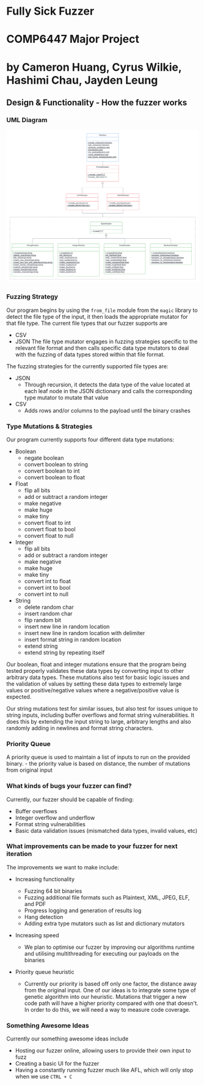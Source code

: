 # Fully Sick Fuzzer
# COMP6447 Major Project
# by Cameron Huang, Cyrus Wilkie, Hashimi Chau, Jayden Leung

## Design & Functionality - How the fuzzer works
### UML Diagram
![UML Diagram of our solution](/UML.png)

### Fuzzing Strategy
Our program begins by using the `from_file` module from the `magic` library to detect the file type of the input, it then loads the appropriate mutator for that file type. The current file types that our fuzzer supports are
- CSV
- JSON
The file type mutator engages in fuzzing strategies specific to the relevant file format and then calls specific data type mutators to deal with the fuzzing of data types stored within that file format.

The fuzzing strategies for the currently supported file types are:
- JSON
    - Through recursion, it detects the data type of the value located at each leaf node in the JSON dictionary and calls the corresponding type mutator to mutate that value
- CSV
    - Adds rows and/or columns to the payload until the binary crashes

### Type Mutations & Strategies
Our program currently supports four different data type mutations:
- Boolean
    - negate boolean
    - convert boolean to string
    - convert boolean to int
    - convert boolean to float
- Float
    - flip all bits
    - add or subtract a random integer
    - make negative
    - make huge
    - make tiny
    - convert float to int
    - convert float to bool
    - convert float to null
- Integer
    - flip all bits
    - add or subtract a random integer
    - make negative
    - make huge
    - make tiny
    - convert int to float
    - convert int to bool
    - convert int to null
- String
    - delete random char
    - insert random char
    - flip random bit
    - insert new line in random location
    - insert new line in random location with delimiter
    - insert format string in random location
    - extend string
    - extend string by repeating itself

Our boolean, float and integer mutations ensure that the program being tested properly validates these data types by converting input to other arbitrary data types. These mutations also test for basic logic issues and the validation of values by setting these data types to extremely large values or positive/negative values where a negative/positive value is expected.

Our string mutations test for similar issues, but also test for issues unique to string inputs, including buffer overflows and format string vulnerabilities. It does this by extending the input string to large, arbitrary lengths and also randomly adding in newlines and format string characters.

### Priority Queue
A priority queue is used to maintain a list of inputs to run on the provided binary. - the priority value is based on distance, the number of mutations from original input

### What kinds of bugs your fuzzer can find?
Currently, our fuzzer should be capable of finding:
- Buffer overflows
- Integer overflow and underflow
- Format string vulnerabilities
- Basic data validation issues (mismatched data types, invalid values, etc)

### What improvements can be made to your fuzzer for next iteration
The improvements we want to make include:
- Increasing functionality 
    - Fuzzing 64 bit binaries
    - Fuzzing additional file formats such as Plaintext, XML, JPEG, ELF, and PDF
    - Progress logging and generation of results log
    - Hang detection
    - Adding extra type mutators such as list and dictionary mutators

- Increasing speed
    -  We plan to optimise our fuzzer by improving our algorithms runtime and utilising multithreading for executing our payloads on the binaries

- Priority queue heuristic
    - Currently our priority is based off only one factor, the distance away from the original input. One of our ideas is to integrate some type of genetic algorithm into our heuristic. Mutations that trigger a new code path will have a higher priority compared with one that doesn't. In order to do this, we will need a way to measure code coverage.

### Something Awesome Ideas
Currently our something awesome ideas include
- Hosting our fuzzer online, allowing users to provide their own input to fuzz
- Creating a basic UI for the fuzzer
- Having a constantly running fuzzer much like AFL, which will only stop when we use `CTRL + C` 